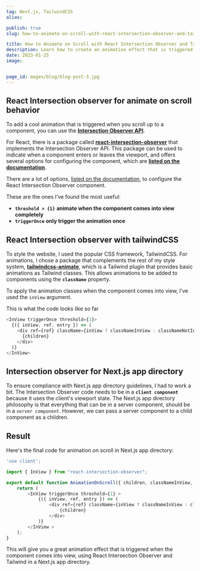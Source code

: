 ```yaml
---
tag: Next.js, TailwindCSS
alias: 

publish: true
slug: how-to-animate-on-scroll-with-react-intersection-observer-and-tailwind-in-a-nextjs-app

title: How to Animate on Scroll with React Intersection Observer and Tailwind in a Next.js App
description: Learn how to create an animation effect that is triggered when a component comes into view using React Intersection Observer and Tailwind in a Next.js app directory. Discover the options available in the react-intersection-observer package and how to use the tailwindcss-animate package to style the animations. Follow the code example provided to implement this feature in your Next.js app.
date: 2023-01-25
image: 


page_id: mages/blog/blog-post-3.jpg
---
```


## React Intersection observer for animate on scroll behavior

To add a cool animation that is triggered when you scroll up to a component, you can use the [**Intersection Observer API**](https://developer.mozilla.org/en-US/docs/Web/API/Intersection_Observer_API).

For React, there is a package called [**react-intersection-observer**](https://github.com/thebuilder/react-intersection-observer) that implements the Intersection Observer API. This package can be used to indicate when a component enters or leaves the viewport, and offers several options for configuring the component, which are [**listed on the documentation**](https://www.npmjs.com/package/react-intersection-observer).

There are a lot of options, [listed on the documentation](https://www.npmjs.com/package/react-intersection-observer), to configure the React Intersection Observer component.

These are the ones I’ve found the most useful:

- **`threshold = {1}`** **animate when the component comes into view completely**
- **`triggerOnce`** **only trigger the animation once**

## React Intersection observer with tailwindCSS

To style the website, I used the popular CSS framework, TailwindCSS. For animations, I chose a package that complements the rest of my style system, [**tailwindcss-animate**](https://github.com/jamiebuilds/tailwindcss-animate), which is a Tailwind plugin that provides basic animations as Tailwind classes. This allows animations to be added to components using the **`className`** property.

To apply the animation classes when the component comes into view, I’ve used the `inView` argument.

This is what the code looks like so far

```typescript
<InView triggerOnce threshold={1}>
  {({ inView, ref, entry }) => (
    <div ref={ref} className={inView ? classNameInView : classNameNotInView}>
      {children}
    </div>
  )}
</InView>
```

## Intersection observer for Next.js app directory

To ensure compliance with Next.js app directory guidelines, I had to work a bit. The Intersection Observer code needs to be in a **`client component`** because it uses the client's viewport state. The Next.js app directory philosophy is that everything that can be in a server component, should be in a `server component`. However, we can pass a server component to a child component as a children.

## Result

Here's the final code for animation on scroll in Next.js app directory:

```typescript
'use client';

import { InView } from "react-intersection-observer";

export default function AnimationOnScroll({ children, classNameInView, classNameNotInView }: { children: React.ReactNode, classNameInView: string, classNameNotInView: string }) {
    return (
        <InView triggerOnce threshold={1} >
            {({ inView, ref, entry }) => (
                <div ref={ref} className={inView ? classNameInView : classNameNotInView}>
                    {children}
                </div>
            )}
        </InView >
    );
}


```

This will give you a great animation effect that is triggered when the component comes into view, using React Intersection Observer and Tailwind in a Next.js app directory.
